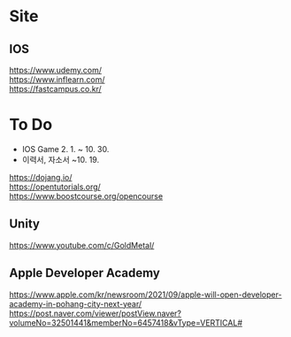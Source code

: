 # Site

## IOS
https://www.udemy.com/  
https://www.inflearn.com/  
https://fastcampus.co.kr/

# To Do 
- IOS Game 2. 1. ~ 10. 30.  
- 이력서, 자소서 ~10. 19.

https://dojang.io/  
https://opentutorials.org/  
https://www.boostcourse.org/opencourse  

## Unity
https://www.youtube.com/c/GoldMetal/

## Apple Developer Academy
https://www.apple.com/kr/newsroom/2021/09/apple-will-open-developer-academy-in-pohang-city-next-year/  
https://post.naver.com/viewer/postView.naver?volumeNo=32501441&memberNo=6457418&vType=VERTICAL#
